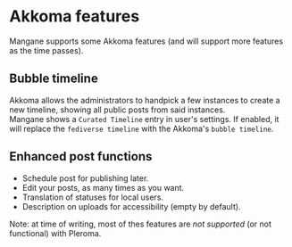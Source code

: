 # Akkoma features

Mangane supports some Akkoma features (and will support more features as the time passes).

## Bubble timeline

Akkoma allows the administrators to handpick a few instances to create a new timeline, showing all public posts from said instances.  
Mangane shows a `Curated Timeline` entry in user's settings. If enabled, it will replace the `fediverse timeline` with the Akkoma's `bubble timeline`.

## Enhanced post functions

- Schedule post for publishing later.
- Edit your posts, as many times as you want.
- Translation of statuses for local users.
- Description on uploads for accessibility (empty by default).

Note: at time of writing, most of thes features are _not supported_ (or not functional) with Pleroma.
